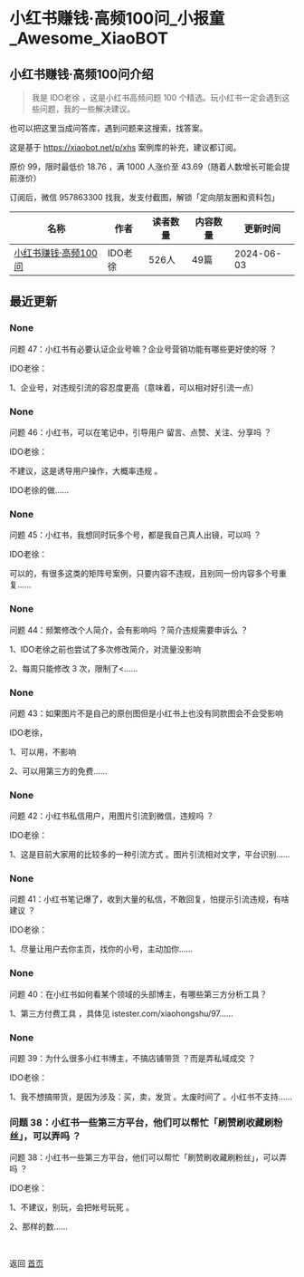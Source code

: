 # 小红书赚钱·高频100问_小报童_Awesome_XiaoBOT

## 小红书赚钱·高频100问介绍
> 我是 IDO老徐 ，这是小红书高频问题 100 个精选。玩小红书一定会遇到这些问题，我的一些解决建议。    
    
也可以把这里当成问答库，遇到问题来这搜索，找答案。    
    
这是基于 https://xiaobot.net/p/xhs 案例库的补充，建议都订阅。    
    
原价 99，限时最低价 18.76 ，满 1000 人涨价至 43.69（随着人数增长可能会提前涨价）    
    
订阅后，微信 957863300 找我，发支付截图，解锁「定向朋友圈和资料包」  
  


|名称|作者|读者数量|内容数量|更新时间|
|---|---|---|---|---|
|[小红书赚钱·高频100问](https://xiaobot.net/p/xhs100?refer=9c3f1c95-a052-465a-9902-f6d75080262a)|IDO老徐|526人|49篇|2024-06-03|

## 最近更新
### None

问题 47：小红书有必要认证企业号嘛？企业号营销功能有哪些更好使的呀 ？

IDO老徐：

1、企业号，对违规引流的容忍度更高（意味着，可以相对好引流一点）

### None

问题 46：小红书，可以在笔记中，引导用户 留言、点赞、关注、分享吗 ？

IDO老徐：

不建议，这是诱导用户操作，大概率违规 。

IDO老徐的做......

### None

问题 45：小红书，我想同时玩多个号，都是我自己真人出镜，可以吗 ？

IDO老徐：

可以的，有很多这类的矩阵号案例，只要内容不违规，且别同一份内容多个号重复......

### None

问题 44：频繁修改个人简介，会有影响吗 ？简介违规需要申诉么 ？

1、IDO老徐之前也尝试了多次修改简介，对流量没影响

2、每周只能修改 3 次，限制了<......

### None

问题 43：如果图片不是自己的原创图但是小红书上也没有同款图会不会受影响

IDO老徐，

1、可以用，不影响

2、可以用第三方的免费......

### None

问题 42：小红书私信用户，用图片引流到微信，违规吗 ？

IDO老徐：

1、这是目前大家用的比较多的一种引流方式 。图片引流相对文字，平台识别......

### None

问题 41：小红书笔记爆了，收到大量的私信，不敢回复，怕提示引流违规，有啥建议 ？

IDO老徐：

1、尽量让用户去你主页，找你的小号，主动加你......

### None

问题 40：在小红书如何看某个领域的头部博主，有哪些第三方分析工具？

1、第三方付费工具 ，具体见 istester.com/xiaohongshu/97......

### None

问题 39：为什么很多小红书博主，不搞店铺带货 ？而是弄私域成交 ？

IDO老徐：

1、我不想搞带货，是因为涉及：买，卖，发货 。太废时间了 。小红书不支持......

### 问题 38：小红书一些第三方平台，他们可以帮忙「刷赞刷收藏刷粉丝」，可以弄吗 ？

问题 38：小红书一些第三方平台，他们可以帮忙「刷赞刷收藏刷粉丝」，可以弄吗 ？

IDO老徐：

1、不建议，别玩，会把帐号玩死 。

2、那样的数......


<a href="https://github.com/Reno9527/awesome-xiaobot" style="color: white; text-decoration: none;">awesome-xiaobot</a>

返回 [首页](../README.md)
